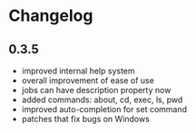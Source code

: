 Changelog
=========

0.3.5
------

* improved internal help system
* overall improvement of ease of use
* jobs can have description property now
* added commands: about, cd, exec, ls, pwd
* improved auto-completion for set command
* patches that fix bugs on Windows

